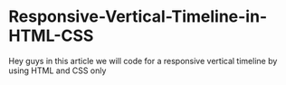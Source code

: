 # Responsive-Vertical-Timeline-in-HTML-CSS
Hey guys in this article we will code for a responsive vertical timeline by using HTML and CSS only
